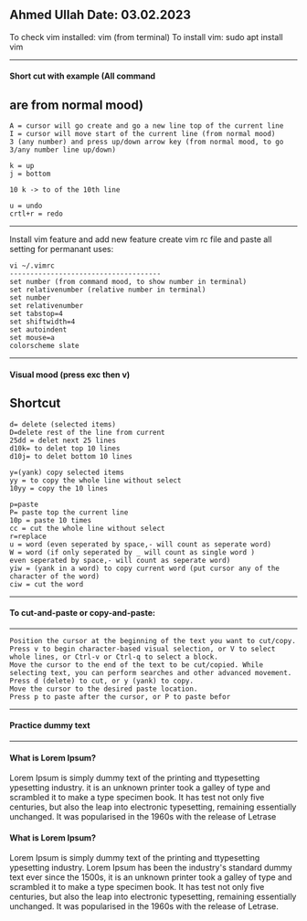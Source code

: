 Ahmed Ullah
Date: 03.02.2023
------------------------------------
To check vim installed: vim (from  terminal)
To install vim: sudo apt install vim

------------------------------------
#### Short cut with example (All command
are from normal mood)
------------------------------------
```
A = cursor will go create and go a new line top of the current line
I = cursor will move start of the current line (from normal mood)
3 (any number) and press up/down arrow key (from normal mood, to go 3/any number line up/down)

k = up
j = bottom

10 k -> to of the 10th line

u = undo
crtl+r = redo

```
-------------------------------------
Install vim feature and add new feature
create vim rc file and paste 
all setting for permanant uses:

```
vi ~/.vimrc
-------------------------------------
set number (from command mood, to show number in terminal)
set relativenumber (relative number in terminal)
set number
set relativenumber
set tabstop=4
set shiftwidth=4
set autoindent
set mouse=a
colorscheme slate

```
-------------------------------
#### Visual mood (press exc then v) 
Shortcut
-------------------------------
```
d= delete (selected items)
D=delete rest of the line from current
25dd = delet next 25 lines
d10k= to delet top 10 lines
d10j= to delet bottom 10 lines

y=(yank) copy selected items
yy = to copy the whole line without select
10yy = copy the 10 lines

p=paste
P= paste top the current line
10p = paste 10 times
cc = cut the whole line without select
r=replace
u = word (even seperated by space,- will count as seperate word) 
W = word (if only seperated by _ will count as single word )
even seperated by space,- will count as seperate word) 
yiw = (yank in a word) to copy current word (put cursor any of the character of the word)
ciw = cut the word 

```
-------------------------------
#### To cut-and-paste or copy-and-paste:
-------------------------------
```
Position the cursor at the beginning of the text you want to cut/copy.
Press v to begin character-based visual selection, or V to select whole lines, or Ctrl-v or Ctrl-q to select a block.
Move the cursor to the end of the text to be cut/copied. While selecting text, you can perform searches and other advanced movement.
Press d (delete) to cut, or y (yank) to copy.
Move the cursor to the desired paste location.
Press p to paste after the cursor, or P to paste befor
```

----------------------------------------
#### Practice dummy text
----------------------------------------
#### What is Lorem Ipsum?
Lorem Ipsum is simply dummy text of the printing and ttypesetting ypesetting industry.
it is an unknown printer took a galley of type and scrambled it to make a type specimen book. 
It has test not only five centuries, but also the leap into electronic typesetting,
remaining essentially unchanged. It was popularised in the 1960s with the release of Letrase

#### What is Lorem Ipsum?
Lorem Ipsum is simply dummy text of the printing and ttypesetting ypesetting industry.
Lorem Ipsum has been the industry's standard dummy text ever since the 1500s, 
it is an unknown printer took a galley of type and scrambled it to make a type specimen book. 
It has test not only five centuries, but also the leap into electronic typesetting,
remaining essentially unchanged. It was popularised in the 1960s with the release of Letrase.
